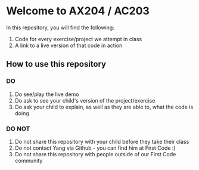 # Welcome to AX204 / AC203

In this repository, you will find the following:
1. Code for every exercise/project we attempt in class
2. A link to a live version of that code in action

## How to use this repository

### DO
1. Do see/play the live demo
2. Do ask to see your child's version of the project/exercise
2. Do ask your child to explain, as well as they are able to, what the code is doing

### DO **NOT**
1. Do not share this repository with your child before they take their class
2. Do not contact Yang via Github - you can find him at First Code :)
3. Do not share this repository with people outside of our First Code community
